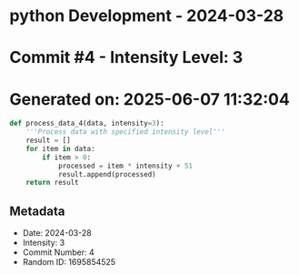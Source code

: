 ﻿# python Development - 2024-03-28
# Commit #4 - Intensity Level: 3
# Generated on: 2025-06-07 11:32:04
```python
def process_data_4(data, intensity=3):
    '''Process data with specified intensity level'''
    result = []
    for item in data:
        if item > 0:
            processed = item * intensity + 51
            result.append(processed)
    return result
```
## Metadata
- Date: 2024-03-28
- Intensity: 3
- Commit Number: 4
- Random ID: 1695854525
